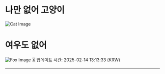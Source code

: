 
# 나만 없어 고양이

![Cat Image](https://cdn2.thecatapi.com/images/9uo.jpg)

# 여우도 없어
![Fox Image](https://randomfox.ca/images/124.jpg)
⏳ 업데이트 시간: 2025-02-14 13:13:33 (KRW)

---
